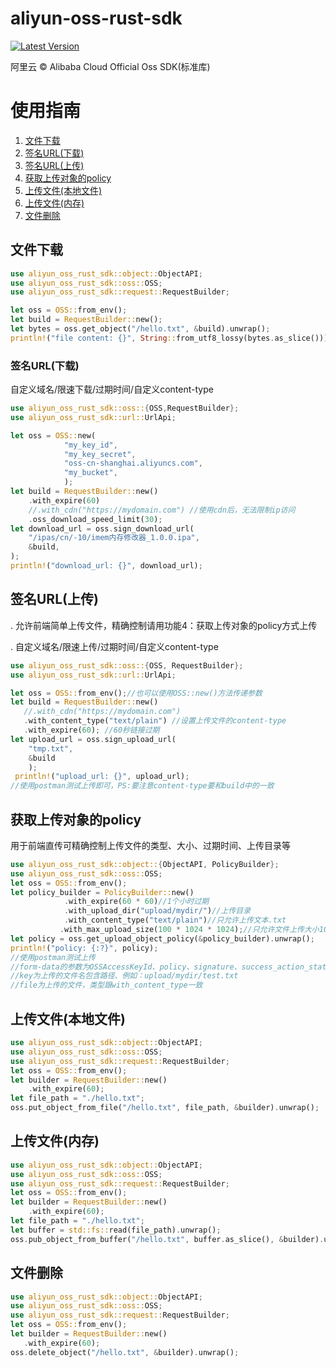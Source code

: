 # aliyun-oss-rust-sdk
[![Latest Version](https://img.shields.io/crates/v/aliyun-oss-rust-sdk.svg)](https://crates.io/crates/aliyun-oss-rust-sdk)

阿里云 © Alibaba Cloud Official Oss SDK(标准库)

# 使用指南

1. [文件下载](#文件下载)
2. [签名URL(下载)](#签名URL(下载))
3. [签名URL(上传)](#签名URL(上传))
4. [获取上传对象的policy](#获取上传对象的policy)
5. [上传文件(本地文件)](#上传文件(本地文件))
6. [上传文件(内存)](#上传文件(内存))
7. [文件删除](#文件删除)

## 文件下载
```rust
use aliyun_oss_rust_sdk::object::ObjectAPI;
use aliyun_oss_rust_sdk::oss::OSS;
use aliyun_oss_rust_sdk::request::RequestBuilder;

let oss = OSS::from_env();
let build = RequestBuilder::new();
let bytes = oss.get_object("/hello.txt", &build).unwrap();
println!("file content: {}", String::from_utf8_lossy(bytes.as_slice()));
```

### 签名URL(下载)
自定义域名/限速下载/过期时间/自定义content-type
```rust
use aliyun_oss_rust_sdk::oss::{OSS,RequestBuilder};
use aliyun_oss_rust_sdk::url::UrlApi;

let oss = OSS::new(
            "my_key_id",
            "my_key_secret",
            "oss-cn-shanghai.aliyuncs.com",
            "my_bucket",
            );
let build = RequestBuilder::new()
    .with_expire(60)
    //.with_cdn("https://mydomain.com") //使用cdn后，无法限制ip访问
    .oss_download_speed_limit(30);
let download_url = oss.sign_download_url(
    "/ipas/cn/-10/imem内存修改器_1.0.0.ipa",
    &build,
);
println!("download_url: {}", download_url);
```
## 签名URL(上传)
. 允许前端简单上传文件，精确控制请用功能4：获取上传对象的policy方式上传

. 自定义域名/限速上传/过期时间/自定义content-type
```rust
use aliyun_oss_rust_sdk::oss::{OSS, RequestBuilder};
use aliyun_oss_rust_sdk::url::UrlApi;

let oss = OSS::from_env();//也可以使用OSS::new()方法传递参数
let build = RequestBuilder::new()
   //.with_cdn("https://mydomain.com")
   .with_content_type("text/plain") //设置上传文件的content-type
   .with_expire(60); //60秒链接过期
let upload_url = oss.sign_upload_url(
    "tmp.txt",
    &build
    );
 println!("upload_url: {}", upload_url);
//使用postman测试上传即可，PS:要注意content-type要和build中的一致
```

## 获取上传对象的policy
用于前端直传可精确控制上传文件的类型、大小、过期时间、上传目录等
```rust
use aliyun_oss_rust_sdk::object::{ObjectAPI, PolicyBuilder};
use aliyun_oss_rust_sdk::oss::OSS;
let oss = OSS::from_env();
let policy_builder = PolicyBuilder::new()
            .with_expire(60 * 60)//1个小时过期
            .with_upload_dir("upload/mydir/")//上传目录
            .with_content_type("text/plain")//只允许上传文本.txt
           .with_max_upload_size(100 * 1024 * 1024);//只允许文件上传大小1G以内
let policy = oss.get_upload_object_policy(&policy_builder).unwrap();
println!("policy: {:?}", policy);
//使用postman测试上传
//form-data的参数为OSSAccessKeyId、policy、signature、success_action_status、key、file
//key为上传的文件名包含路径、例如：upload/mydir/test.txt
//file为上传的文件，类型跟with_content_type一致
```

## 上传文件(本地文件)
```rust
use aliyun_oss_rust_sdk::object::ObjectAPI;
use aliyun_oss_rust_sdk::oss::OSS;
use aliyun_oss_rust_sdk::request::RequestBuilder;
let oss = OSS::from_env();
let builder = RequestBuilder::new()
    .with_expire(60);
let file_path = "./hello.txt";
oss.put_object_from_file("/hello.txt", file_path, &builder).unwrap();
```
## 上传文件(内存)
```rust
use aliyun_oss_rust_sdk::object::ObjectAPI;
use aliyun_oss_rust_sdk::oss::OSS;
use aliyun_oss_rust_sdk::request::RequestBuilder;
let oss = OSS::from_env();
let builder = RequestBuilder::new()
    .with_expire(60);
let file_path = "./hello.txt";
let buffer = std::fs::read(file_path).unwrap();
oss.pub_object_from_buffer("/hello.txt", buffer.as_slice(), &builder).unwrap();
```
## 文件删除
```rust
use aliyun_oss_rust_sdk::object::ObjectAPI;
use aliyun_oss_rust_sdk::oss::OSS;
use aliyun_oss_rust_sdk::request::RequestBuilder;
let oss = OSS::from_env();
let builder = RequestBuilder::new()
   .with_expire(60);
oss.delete_object("/hello.txt", &builder).unwrap();
```